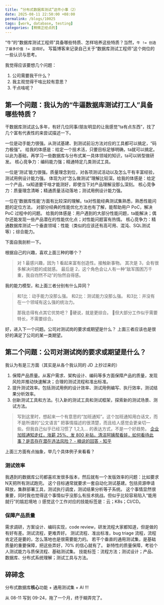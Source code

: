 ```yaml
---
title: “分布式数据库测试”这件小事（2）
date: 2025-08-11 22:50:00 +08:00
permalink: /blogs/10025
tags: [work, database, testing]
categories: [稍微正经点的]
---
```


“牛”的“数据库测试工程师”具备哪些特质、怎样培养这些特质？当然，`牛 != 创造了最多价值 != 混得好`。
写篇博客来记录自己关于“数据库测试工程师”这个岗位的一些认识与思考。

我觉得应该要想几个问题：
1. 公司需要我干什么？
2. 我主观觉得干啥比较有意思？
3. 干点啥呢？

## 第一个问题：我认为的“牛逼数据库测试打工人”具备哪些特质？

干数据库测试这么多年，有好几位同事/朋友明显的让我感觉“ta有点东西”，找了几个富有代表性的来尝试描述一下。

一位是动手能力很强。从测试基建、到测试前沿方法对应的工具都可以搞定，“码力极强”。
给我的体感是：给定一个技术活，只要目标足够明确，ta就可以搞定。
以此为基础，再学习一些数据库与分布式某一具体领域的知识，ta可以转型做研发。
核心竞争力：编码能力强；精通特定几类测试工具。

一位是‘测试’能力很强。质量理念到位，对各项测试活动以及怎么干有丰富经验，测试用例设计能力强。
体现为对“怎么做测试”理解比较深。给我的体感是：给定一个产品，ta知道要干啥才能测好，即使当下对产品理解没那么深刻。
核心竞争力：质量理念清晰；精通质量活动落地；测试用例设计能力强。

一位在‘数据库性能’方面有比较深的理解。ta对性能经典测试集熟悉，熟悉性能问题的定位方法，
对部分经典的性能优化方法也有了解，能帮助用户 PoC，解决 PoC 过程中的问题。
给我的体感是：用户遇到的大部分性能问题，ta能解决；偶尔还能发现一些产品潜在的性能优化点；对性能问题富有热情。
核心竞争力：精通数据库测试一个垂直领域：性能（类似的应该还有高可用、混沌、SQL测试等）；综合能力。

下面自我剖析一下。

根据自己的兴趣，喜欢上面三种的哪个？
> 对 1 最感兴趣，因为 1 看起来富有创造性。接触新事物。
> 其次是 3，会有很多解决问题的成就感。
> 最后是 2，这个角色会让人有一种“敌军围困万千重，我自岿然不动”的怡然自得感。

我的能力模型，和上面三者分别有什么异同？
> 和1比：动手能力没那么强。
> 和2比：测试能力没那么强。
> 和3比：并没有在一个领域有这么强的统治力。
>
> 那我总得有点其它优势吧？
> 🥶硬说，就是更综合。
> 🥶但大部分工作似乎需要特长，不需要综合。

好，进入下一个问题。公司对测试岗的要求或期望是什么？
上面三者应该也是很好的满足了公司的某一类期望。

## 第二个问题：公司对测试岗的要求或期望是什么？

我认为有是三方面（其实是从各个我认同的 JD 上抄过来的）
1. 保障产品质量。从客户需求、架构设计、编码等多方面保障产品的质量，发现风险并推动快速解决；合理的测试流程和准出标准。
2. 提升测试效率。包括测试用例的设计效率、测试用例编写、执行效率，测试结果分析效率。
3. 创新测试工具和方法。引入新的测试工具和测试框架，探索新的测试场景、测试方法。

> 写到这里时，想起来一个有意思的“加班通知”。这个加班通知用白话文，而不是所谓的“公文语言”
> 把事情描述的很清楚，而且给人感觉会更亲切一些。但我自己似乎已经习惯了 1,2,3,... 的表达方式，不是一个好趋势。
> [企业加班通知走红，涨薪 25%、发 800 补贴，清洁阿姨帮看娃，如何看待此事？是否存在潜在违法风险？ - 楠说的回答 - 知乎](https://www.zhihu.com/question/1939966359892095893/answer/1939970603613426294)

上面三方面有点抽象，举几个具体例子来看看？

### 测试效率
我遇到的数据库公司都喜欢发很多版本，然后就有一个发版效率的问题：比如要求N天把所有测试跑完。
这个目标通常就要求一套自动化测试基建。包括资源申请释放，集群部署工具，测试执行调度，测试结果分析等子系统。
这个事情显然很重要，同时我也觉得这个事情似乎没那么有技术挑战。但似乎比较容易陷入“能用就行”的尴尬境地 :)
感觉这个工作对应的技能标签是：云；K8s；CI/CD。

### 保障产品质量
需求调研，方案设计、编码实现，code review，研发流程大家都知道，但是做的有好有差。测试流程，更难弄好。
测试流程、准出标准，bug triage 流程，流程肯定还是要的，怎么落地也是很需要能力的。
若干个垂直的通用测试集，是基础质量的重要保障，把这些弄好，70% 的信心就有了。
新特性的质量保障，考验个人测试能力与质保流程、基础测试集。
技能标签：流程方法；测试设计；产品、数据库、分布式系统理解；测试工具与方法。

## 碎碎念

分布式数据库**核心**功能 + 通用测试集 + AI !!!

从 08-11 写到 09-24，拖了一个月，终于糊弄完了。
